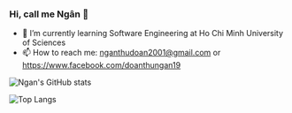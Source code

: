 ### Hi, call me Ngân 👋


- 🔭 I’m currently  learning Software Engineering at Ho Chi Minh University of Sciences
- 📫 How to reach me: nganthudoan2001@gmail.com or https://www.facebook.com/doanthungan19

![Ngan's GitHub stats](https://github-readme-stats.vercel.app/api?username=thungan1909&theme=radical)

![Top Langs](https://github-readme-stats.vercel.app/api/top-langs/?username=thungan1909&theme=radical)
